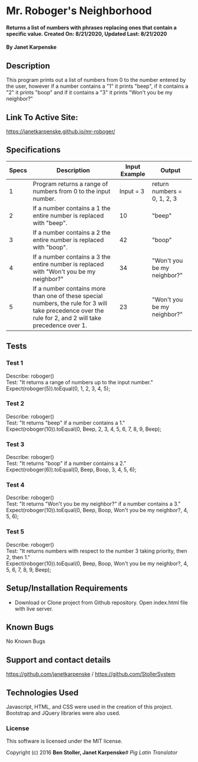 # Mr. Roboger's Neighborhood

#### Returns a list of numbers with phrases replacing ones that contain a specific value. Created On: 8/21/2020, Updated Last: 8/21/2020

#### By Janet Karpenske

## Description

This program prints out a list of numbers from 0 to the number entered by the user, however if a number contains a "1" it prints "beep", if it contains a "2" it prints "boop" and if it contains a "3" it prints "Won't you be my neighbor?"

## Link To Active Site:
https://janetkarpenske.github.io/mr-roboger/

## Specifications
|Specs| Description | Input Example | Output |
|--|-------------|---------------|--------|
|1| Program returns a range of numbers from 0 to the input number. | Input = 3 | return numbers = 0, 1, 2, 3 |
|2| If a number contains a 1 the entire number is replaced with "beep". | 10 | "beep" |
|3| If a number contains a 2 the entire number is replaced with "boop". | 42 | "boop" |
|4| If a number contains a 3 the entire number is replaced with "Won't you be my neighbor?" | 34 | "Won't you be my neighbor?" |
|5| If a number contains more than one of these special numbers, the rule for 3 will take precedence over the rule for 2, and 2 will take precedence over 1. | 23 | "Won't you be my neighbor?"|

## Tests
### Test 1
Describe: roboger() </br>
Test: "It returns a range of numbers up to the input number." </br>
Expect(roboger(5)).toEqual(0, 1, 2, 3, 4, 5);

### Test 2
Describe: roboger() </br>
Test: "It returns "beep" if a number contains a 1." </br>
Expect(roboger(10)).toEqual(0, Beep, 2, 3, 4, 5, 6, 7, 8, 9, Beep);

### Test 3
Describe: roboger() </br>
Test: "It returns "boop" if a number contains a 2." </br>
Expect(roboger(6)).toEqual(0, Beep, Boop, 3, 4, 5, 6);

### Test 4
Describe: roboger() </br>
Test: "It returns "Won't you be my neighbor?" if a number contains a 3." </br>
Expect(roboger(10)).toEqual(0, Beep, Boop, Won't you be my neighbor?, 4, 5, 6);

### Test 5
Describe: roboger() </br>
Test: "It returns numbers with respect to the number 3 taking priority, then 2, then 1." </br>
Expect(roboger(10)).toEqual(0, Beep, Boop, Won't you be my neighbor?, 4, 5, 6, 7, 8, 9, Beep);

## Setup/Installation Requirements

* Download or Clone project from Github repository. Open index.html file with live server.

## Known Bugs

No Known Bugs

## Support and contact details

https://github.com/janetkarpenske / https://github.com/StollerSystem

## Technologies Used

Javascript, HTML, and CSS were used in the creation of this project. Bootstrap and JQuery libraries were also used.

### License

This software is licensed under the MIT license.

Copyright (c) 2016 **Ben Stoller, Janet Karpenske**# _Pig Latin Translator_